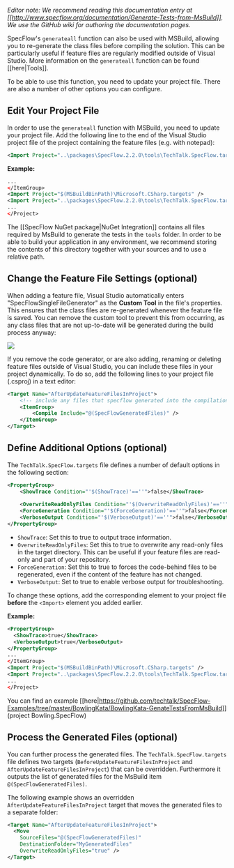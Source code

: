 _Editor note: We recommend reading this documentation entry at [[http://www.specflow.org/documentation/Generate-Tests-from-MsBuild]]. We use the GitHub wiki for authoring the documentation pages._

SpecFlow's `generateall` function can also be used with MSBuild, allowing you to re-generate the class files before compiling the solution. This can be particularly useful if feature files are regularly modified outside of Visual Studio. More information on the `generateall` function can be found [[here|Tools]].

To be able to use this function, you need to update your project file. There are also a number of other options you can configure.

## Edit Your Project File
In order to use the `generateall` function with MSBuild, you need to update your project file. Add the following line to the end of the Visual Studio project file of the project containing the feature files (e.g. with notepad):

```xml
<Import Project="..\packages\SpecFlow.2.2.0\tools\TechTalk.SpecFlow.targets" Condition="Exists('..\packages\SpecFlow.2.2.0\tools\TechTalk.SpecFlow.targets')" />
```

**Example:**

```xml
...
</ItemGroup>
<Import Project="$(MSBuildBinPath)\Microsoft.CSharp.targets" />
<Import Project="..\packages\SpecFlow.2.2.0\tools\TechTalk.SpecFlow.targets" Condition="Exists('..\packages\SpecFlow.2.2.0\tools\TechTalk.SpecFlow.targets')" />
...
</Project>
```

The [[SpecFlow NuGet package|NuGet Integration]] contains all files required by MsBuild to generate the tests in the `tools` folder. In order to be able to build your application in any environment, we recommend storing the contents of this directory together with your sources and to use a relative path.


## Change the Feature File Settings (optional)

When adding a feature file, Visual Studio automatically enters "SpecFlowSingleFileGenerator" as the **Custom Tool** in the file's properties. This ensures that the class files are re-generated whenever the feature file is saved. You can remove the custom tool to prevent this from occurring, as any class files that are not up-to-date will be generated during the build process anyway:

<img src=http://www.specflow.org/screenshots/CustomTool.png>

If you remove the code generator, or are also adding, renaming or deleting feature files outside of Visual Studio, you can include these files in your project dynamically. To do so, add the following lines to your project file (.csproj) in a text editor:

```xml
<Target Name="AfterUpdateFeatureFilesInProject">
    <!-- include any files that specflow generated into the compilation of the project -->
    <ItemGroup>
        <Compile Include="@(SpecFlowGeneratedFiles)" />
    </ItemGroup>
</Target>
```

## Define Additional Options (optional)
The `TechTalk.SpecFlow.targets` file defines a number of default options in the following section:

```xml
<PropertyGroup>
    <ShowTrace Condition="'$(ShowTrace)'==''">false</ShowTrace>
    
    <OverwriteReadOnlyFiles Condition="'$(OverwriteReadOnlyFiles)'==''">false</OverwriteReadOnlyFiles>
    <ForceGeneration Condition="'$(ForceGeneration)'==''">false</ForceGeneration>
    <VerboseOutput Condition="'$(VerboseOutput)'==''">false</VerboseOutput>
</PropertyGroup>
```
* `ShowTrace`: Set this to true to output trace information.
* `OverwriteReadOnlyFiles`: Set this to true to overwrite any read-only files in the target directory. This can be useful if your feature files are read-only and part of your repository.
* `ForceGeneration`: Set this to true to forces the code-behind files to be regenerated, even if the content of the feature has not changed. 
* `VerboseOutput`: Set to true to enable verbose output for troubleshooting.

To change these options, add the corresponding element to your project file **before** the `<Import>` element you added earlier.

**Example:**

```xml
<PropertyGroup>
  <ShowTrace>true</ShowTrace>
  <VerboseOutput>true</VerboseOutput>
</PropertyGroup>
...
</ItemGroup>
<Import Project="$(MSBuildBinPath)\Microsoft.CSharp.targets" />
<Import Project="..\packages\SpecFlow.2.2.0\tools\TechTalk.SpecFlow.targets" Condition="Exists('..\packages\SpecFlow.2.2.0\tools\TechTalk.SpecFlow.targets')" />
...
</Project>
```

You can find an example [[here|https://github.com/techtalk/SpecFlow-Examples/tree/master/BowlingKata/BowlingKata-GenateTestsFromMsBuild]] (project Bowling.SpecFlow)

<!--
## Including Feature Files Dynamically
If you are also adding, renaming or deleting feature files outside of Visual Studio, you can include these files in your project dynamically. To do so, add the following lines to your project file in a text editor:

An example can be found [[here|https://github.com/techtalk/SpecFlow-Examples/tree/master/BowlingKata/BowlingKata-GenateTestsFromMsBuild]] (project Bowling.SpecFlow.DynamicallyIncludedFeatureFiles)
-->

## Process the Generated Files (optional)

You can further process the generated files. The `TechTalk.SpecFlow.targets` file defines two targets (`BeforeUpdateFeatureFilesInProject` and `AfterUpdateFeatureFilesInProject`) that can be overridden. Furthermore it outputs the list of generated files for the MsBuild item `@(SpecFlowGeneratedFiles)`.

The following example shows an overridden `AfterUpdateFeatureFilesInProject` target that moves the generated files to a separate folder:

```xml
<Target Name="AfterUpdateFeatureFilesInProject">
  <Move 
    SourceFiles="@(SpecFlowGeneratedFiles)" 
    DestinationFolder="MyGeneratedFiles" 
    OverwriteReadOnlyFiles="true" />
</Target>
```